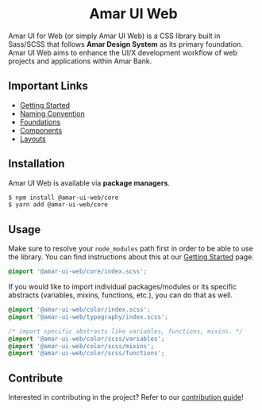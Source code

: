 <h1 align="center">Amar UI Web</h1>

Amar UI for Web (or simply Amar UI Web) is a CSS library built in Sass/SCSS that follows **Amar
Design System** as its primary foundation. Amar UI Web aims to enhance the UI/X development workflow
of web projects and applications within Amar Bank.

## Important Links

- [Getting Started](https://amar-ui.tunaiku.com/introduction/getting-started)
- [Naming Convention](https://amar-ui.tunaiku.com/introduction/naming-convention)
- [Foundations](https://amar-ui.tunaiku.com/foundations)
- [Components](https://amar-ui.tunaiku.com/components)
- [Layouts](https://amar-ui.tunaiku.com/layouts)

## Installation

Amar UI Web is available via **package managers**.

```bash
$ npm install @amar-ui-web/core
$ yarn add @amar-ui-web/core
```

## Usage

Make sure to resolve your `node_modules` path first in order to be able to use the library. You can
find instructions about this at our
[Getting Started](https://amar-ui.tunaiku.com/introduction/getting-started) page.

```scss
@import '@amar-ui-web/core/index.scss';
```

If you would like to import individual packages/modules or its specific abstracts (variables,
mixins, functions, etc.), you can do that as well.

```scss
@import '@amar-ui-web/color/index.scss';
@import '@amar-ui-web/typography/index.scss';
```

```scss
/* import specific abstracts like variables, functions, mixins. */
@import '@amar-ui-web/color/scss/variables';
@import '@amar-ui-web/color/scss/mixins';
@import '@amar-ui-web/color/scss/functions';
```

## Contribute

Interested in contributing in the project? Refer to our
[contribution guide](https://github.com/tunaiku/amar-ui-web/blob/master/.github/CONTRIBUTING.md)!
